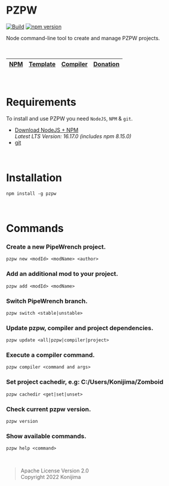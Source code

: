 # PZPW

[![Build](https://github.com/Konijima/pzpw/actions/workflows/Build.yml/badge.svg)](https://github.com/Konijima/pzpw/actions/workflows/Build.yml)
[![npm version](https://badge.fury.io/js/pzpw.svg)](https://badge.fury.io/js/pzpw)

Node command-line tool to create and manage PZPW projects.

<br>

[NPM](https://www.npmjs.com/search?q=pzpw) | [Template](https://github.com/Konijima/pzpw-template) | [Compiler](https://github.com/Konijima/pzpw-compiler) | [Donation](https://paypal.me/Konijima)
|---|---|---|---|

<br>

# Requirements
To install and use PZPW you need `NodeJS`, `NPM` & `git`.
- [Download NodeJS + NPM](https://nodejs.org/en/download/)  
*Latest LTS Version: 16.17.0 (includes npm 8.15.0)*
- [git](https://git-scm.com/downloads)

<br>

# Installation

```
npm install -g pzpw
```

<br>

# Commands

### Create a new PipeWrench project.
```
pzpw new <modId> <modName> <author>
```
### Add an additional mod to your project.
```
pzpw add <modId> <modName>
```
### Switch PipeWrench branch.
```
pzpw switch <stable|unstable>
```
### Update pzpw, compiler and project dependencies.
```
pzpw update <all|pzpw|compiler|project>
```
### Execute a compiler command.
```
pzpw compiler <command and args>
```
### Set project cachedir, e.g: C:/Users/Konijima/Zomboid
```
pzpw cachedir <get|set|unset>
```
### Check current pzpw version.
```
pzpw version
```
### Show available commands.
```
pzpw help <command>
```

<br>

> Apache License Version 2.0  
> Copyright 2022 Konijima  